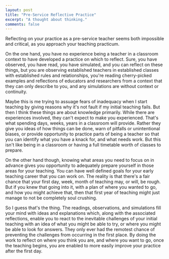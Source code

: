```yaml
---
layout: post
title: "Pre-Service Reflective Practice"
excerpt: "A thought about thinking."
comments: false
---
```

Reflecting on your practice as a pre-service teacher seems both impossible and critical, as you approach your teaching practicum.

On the one hand, you have no experience being a teacher in a classroom context to have developed a practice on which to reflect. Sure, you have observed, you have read, you have simulated, and you can reflect on these things, but you are observing established teachers in established classes with established rules and relationships, you're reading cherry-picked examples and reflections of educators and researchers from a context that they can only describe to you, and any simulations are without context or continuity.

Maybe this is me trying to assuage fears of inadequacy when I start teaching by giving reasons why it's not fault if my initial teaching fails. But then I think these things are about knowledge primarily. While there are experiences involved, they can't expect to make you experienced. That's what spending days, weeks, years in a classroom will provide. Rather they give you ideas of how things can be done, warn of pitfalls or unintentional biases, or provide opportunity to practice parts of being a teacher so that you can identify what you have a knack for, and what needs work. But this isn't like being in a classroom or having a full timetable worth of classes to prepare.

On the other hand though, knowing what areas you need to focus on in advance gives you opportunity to adequately prepare yourself in those areas for your teaching. You can have well defined goals for your early teaching career that you can work on. The reality is that there's a fair chance that your first day, week, month of teaching may, or will, be rough. But if you knew that going into it, with a plan of where you wanted to go, and how you might achieve that, then that first year of teaching might just manage to not be completely soul crushing. 

So I guess that's the thing. The readings, observations, and simulations fill your mind with ideas and explanations which, along with the associated reflections, enable you to react to the inevitable challenges of your initial teaching with an idea of what you might be able to try, or where you might be able to look for answers. They only ever had the remotest chance of preventing the challenges from occurring in the first place. By doing the work to reflect on where you think you are, and where you want to go, once the teaching begins, you are enabled to more easily improve your practice after the first day.